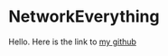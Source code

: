 # NetworkEverything
Hello. Here is the link to [my github](https://github.com/ingiebaho/NetworkEverything/edit/master/README.md)

